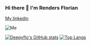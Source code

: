 ### Hi there 👋 I'm Renders Florian

[My linkedin](https://www.linkedin.com/in/florian-renders/)

![Me](https://avatars.githubusercontent.com/u/89216521?v=4)

<!--
**Deepyflo/Deepyflo** is a ✨ _special_ ✨ repository because its `README.md` (this file) appears on your GitHub profile.

Here are some ideas to get you started:

- 🔭 I’m currently working on ...
- 🌱 I’m currently learning ...
- 👯 I’m looking to collaborate on ...
- 🤔 I’m looking for help with ...
- 💬 Ask me about ...
- 📫 How to reach me: ...
- 😄 Pronouns: ...
- ⚡ Fun fact: ...
-->
[![Deepyflo's GitHub stats](https://github-readme-stats.vercel.app/api?username=Deepyflo&theme=monokai&show_icons=true)](https://github.com/anuraghazra/github-readme-stats)
[![Top Langs](https://github-readme-stats.vercel.app/api/top-langs/?username=Deepyflo&theme=monokai&show_icons=true)](https://github.com/anuraghazra/github-readme-stats)
